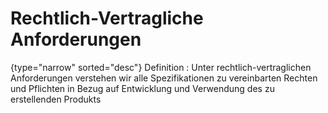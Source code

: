 # Rechtlich-Vertragliche Anforderungen

{type="narrow" sorted="desc"}
Definition
: Unter rechtlich-vertraglichen Anforderungen verstehen wir alle Spezifikationen zu vereinbarten Rechten und Pflichten in Bezug auf Entwicklung und  Verwendung des zu erstellenden Produkts